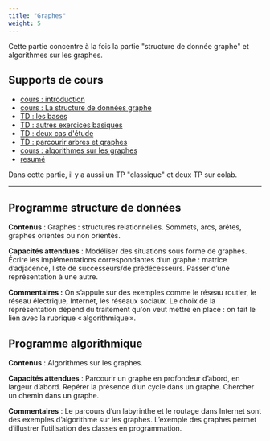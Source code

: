 ```yaml
---
title: "Graphes"
weight: 5
---
```


Cette partie concentre à la fois la partie "structure de donnée graphe"
et algorithmes sur les graphes.

## Supports de cours


* [cours : introduction](intro)
* [cours : La structure de données graphe](cours_sd)
* [TD : les bases](td_1)
* [TD : autres exercices basiques](td_2)
* [TD : deux cas d'étude](td_3)
* [TD : parcourir arbres et graphes](td_4)
* [cours : algorithmes sur les graphes](cours_algo)
* [resumé](resume)

Dans cette partie, il y a aussi un TP "classique" et deux TP sur colab.

---

## Programme structure de données

**Contenus** : Graphes : structures relationnelles. Sommets, arcs, arêtes,
graphes orientés ou non orientés.

**Capacités attendues** : Modéliser des situations sous forme de graphes.
Écrire les implémentations correspondantes d’un graphe : matrice d’adjacence,
liste de successeurs/de prédécesseurs. Passer d’une représentation à
une autre.

**Commentaires :** On s’appuie sur des exemples comme le réseau routier, le
réseau électrique, Internet, les réseaux sociaux. Le choix de la représentation
dépend du traitement qu'on veut mettre en place : on fait le lien avec la
rubrique « algorithmique ».

## Programme algorithmique

**Contenus** : Algorithmes sur les graphes.

**Capacités attendues** : Parcourir un graphe en profondeur d’abord, en largeur
d’abord. Repérer la présence d’un cycle dans un graphe. Chercher un chemin dans
un graphe.

**Commentaires** : Le parcours d’un labyrinthe et le routage dans Internet sont
des exemples d’algorithme sur les graphes. L’exemple des graphes permet
d’illustrer l’utilisation des classes en programmation.


